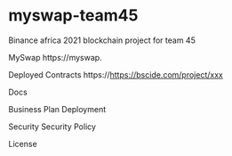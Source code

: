 # myswap-team45
Binance africa 2021 blockchain project for team 45

MySwap
https://myswap.

Deployed Contracts
https://https://bscide.com/project/xxx 

Docs

Business Plan
Deployment


Security
Security Policy

License
